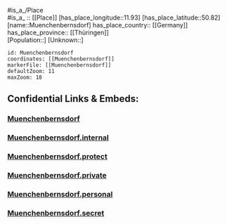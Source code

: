 ﻿---
location: [50.82,11.93] 
mapzoom: [7,12] 
mapmarker: city 
type: City
tags:
- geo/City


SpocWebEntityId: 32673
isDeleted: false
confidential: public

---
#is_a_/Place  
#is_a_ :: [[Place]] 
[has_place_longitude::11.93] 
[has_place_latitude::50.82] 
[name::Muenchenbernsdorf] 
has_place_country:: [[Germany]]  
has_place_province:: [[Thüringen]]  
[Population::] 
[Unknown::] 


```leaflet
id: Muenchenbernsdorf
coordinates: [[Muenchenbernsdorf]] 
markerFile: [[Muenchenbernsdorf]] 
defaultZoom: 11 
maxZoom: 18
```


## Confidential Links & Embeds: 

### [Muenchenbernsdorf](/_public/Earth/Continent/Europe/Europe~Central/Germany/Germany~East/Thüringen/counties~TH/Greiz/cities~Greiz/Münchenbernsdorf/City/Muenchenbernsdorf.md) 

### [Muenchenbernsdorf.internal](/_internal/Earth/Continent/Europe/Europe~Central/Germany/Germany~East/Thüringen/counties~TH/Greiz/cities~Greiz/Münchenbernsdorf/City/Muenchenbernsdorf.internal.md) 

### [Muenchenbernsdorf.protect](/_protect/Earth/Continent/Europe/Europe~Central/Germany/Germany~East/Thüringen/counties~TH/Greiz/cities~Greiz/Münchenbernsdorf/City/Muenchenbernsdorf.protect.md) 

### [Muenchenbernsdorf.private](/_private/Earth/Continent/Europe/Europe~Central/Germany/Germany~East/Thüringen/counties~TH/Greiz/cities~Greiz/Münchenbernsdorf/City/Muenchenbernsdorf.private.md) 

### [Muenchenbernsdorf.personal](/_personal/Earth/Continent/Europe/Europe~Central/Germany/Germany~East/Thüringen/counties~TH/Greiz/cities~Greiz/Münchenbernsdorf/City/Muenchenbernsdorf.personal.md) 

### [Muenchenbernsdorf.secret](/_secret/Earth/Continent/Europe/Europe~Central/Germany/Germany~East/Thüringen/counties~TH/Greiz/cities~Greiz/Münchenbernsdorf/City/Muenchenbernsdorf.secret.md) 

